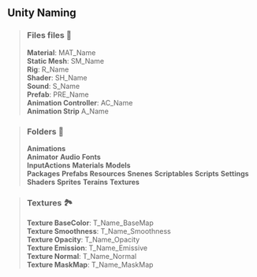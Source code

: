 <link rel="stylesheet" href="../style.css">

## Unity Naming 

> ### Files files 📄
> **Material**: MAT_Name  
> **Static Mesh**: SM_Name  
> **Rig**: R_Name  
> **Shader**: SH_Name  
> **Sound**: S_Name  
> **Prefab**: PRE_Name  
> **Animation Controller**: AC_Name  
> **Animation Strip** A_Name  

> ### Folders 📂
> **Animations**  
> **Animator**
> **Audio**
> **Fonts**  
> **InputActions**
> **Materials**
> **Models**  
> **Packages**
> **Prefabs**
> **Resources**
> **Snenes**
> **Scriptables**
> **Scripts**
> **Settings**
> **Shaders**
> **Sprites**
> **Terains**
> **Textures**  

> ### Textures 🏞
> **Texture BaseColor**: T_Name_BaseMap  
> **Texture Smoothness**: T_Name_Smoothness  
> **Texture Opacity**: T_Name_Opacity  
> **Texture Emission**: T_Name_Emissive  
> **Texture Normal**: T_Name_Normal  
> **Texture MaskMap**: T_Name_MaskMap  
